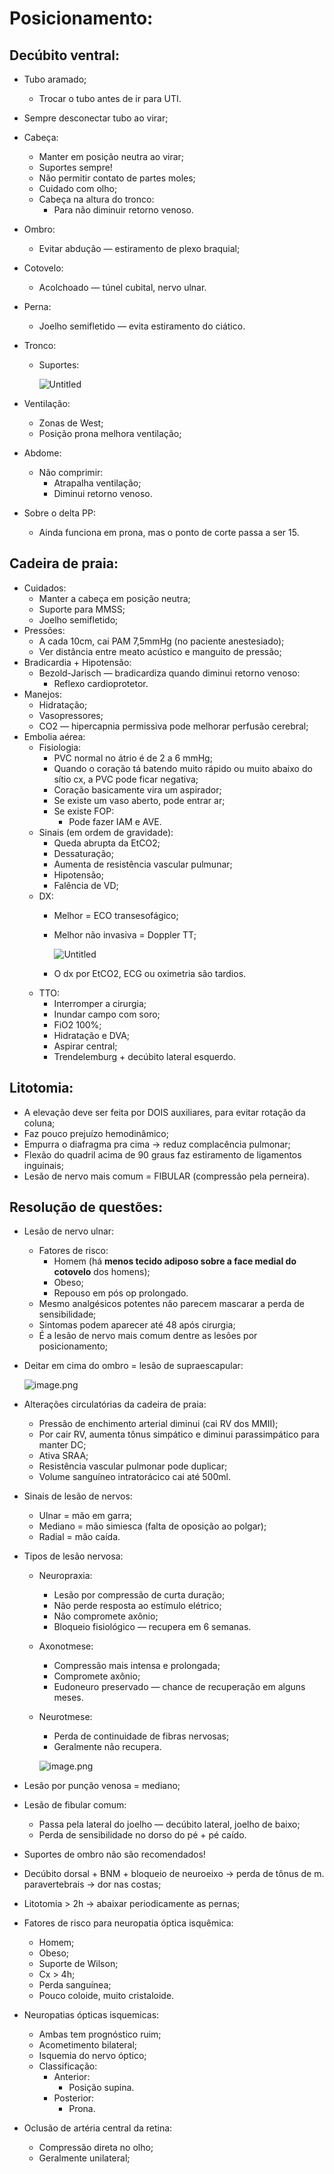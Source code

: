 # Posicionamento:

## Decúbito ventral:

- Tubo aramado;
    - Trocar o tubo antes de ir para UTI.
- Sempre desconectar tubo ao virar;
- Cabeça:
    - Manter em posição neutra ao virar;
    - Suportes sempre!
    - Não permitir contato de partes moles;
    - Cuidado com olho;
    - Cabeça na altura do tronco:
        - Para não diminuir retorno venoso.
- Ombro:
    - Evitar abdução — estiramento de plexo braquial;
- Cotovelo:
    - Acolchoado — túnel cubital, nervo ulnar.
- Perna:
    - Joelho semifletido — evita estiramento do ciático.
- Tronco:
    - Suportes:
        
        ![Untitled](ANESTESIOLOGIA/attachments/imgs/Posicionamento/Untitled.png)
        
- Ventilação:
    - Zonas de West;
    - Posição prona melhora ventilação;
- Abdome:
    - Não comprimir:
        - Atrapalha ventilação;
        - Diminui retorno venoso.
- Sobre o delta PP:
    - Ainda funciona em prona, mas o ponto de corte passa a ser 15.

## Cadeira de praia:

- Cuidados:
    - Manter a cabeça em posição neutra;
    - Suporte para MMSS;
    - Joelho semifletido;
- Pressões:
    - A cada 10cm, cai PAM 7,5mmHg (no paciente anestesiado);
    - Ver distância entre meato acústico e manguito de pressão;
- Bradicardia + Hipotensão:
    - Bezold-Jarisch — bradicardiza quando diminui retorno venoso:
        - Reflexo cardioprotetor.
- Manejos:
    - Hidratação;
    - Vasopressores;
    - CO2 — hipercapnia permissiva pode melhorar perfusão cerebral;
- Embolia aérea:
    - Fisiologia:
        - PVC normal no átrio é de 2 a 6 mmHg;
        - Quando o coração tá batendo muito rápido ou muito abaixo do sítio cx, a PVC pode ficar negativa;
        - Coração basicamente vira um aspirador;
        - Se existe um vaso aberto, pode entrar ar;
        - Se existe FOP:
            - Pode fazer IAM e AVE.
    - Sinais (em ordem de gravidade):
        - Queda abrupta da EtCO2;
        - Dessaturação;
        - Aumenta de resistência vascular pulmunar;
        - Hipotensão;
        - Falência de VD;
    - DX:
        - Melhor = ECO transesofágico;
        - Melhor não invasiva = Doppler TT;
            
            ![Untitled](ANESTESIOLOGIA/attachments/imgs/Posicionamento/Untitled%201.png)
            
        - O dx por EtCO2, ECG ou oximetria são tardios.
    - TTO:
        - Interromper a cirurgia;
        - Inundar campo com soro;
        - FiO2 100%;
        - Hidratação e DVA;
        - Aspirar central;
        - Trendelemburg + decúbito lateral esquerdo.

## Litotomia:

- A elevação deve ser feita por DOIS auxiliares, para evitar rotação da coluna;
- Faz pouco prejuízo hemodinâmico;
- Empurra o diafragma pra cima → reduz complacência pulmonar;
- Flexão do quadril acima de 90 graus faz estiramento de ligamentos inguinais;
- Lesão de nervo mais comum = FIBULAR (compressão pela perneira).

## Resolução de questões:

- Lesão de nervo ulnar:
    - Fatores de risco:
        - Homem (há **menos tecido adiposo sobre a face medial do cotovelo** dos homens);
        - Obeso;
        - Repouso em pós op prolongado.
    - Mesmo analgésicos potentes não parecem mascarar a perda de sensibilidade;
    - Sintomas podem aparecer até 48 após cirurgia;
    - É a lesão de nervo mais comum dentre as lesões por posicionamento;
- Deitar em cima do ombro = lesão de supraescapular:
    
    ![image.png](ANESTESIOLOGIA/attachments/imgs/Posicionamento/image.png)
    
- Alterações circulatórias da cadeira de praia:
    - Pressão de enchimento arterial diminui (cai RV dos MMII);
    - Por cair RV, aumenta tônus simpático e diminui parassimpático para manter DC;
    - Ativa SRAA;
    - Resistência vascular pulmonar pode duplicar;
    - Volume sanguíneo intratorácico cai até 500ml.
- Sinais de lesão de nervos:
    - Ulnar = mão em garra;
    - Mediano = mão simiesca (falta de oposição ao polgar);
    - Radial = mão caída.
- Tipos de lesão nervosa:
    - Neuropraxia:
        - Lesão por compressão de curta duração;
        - Não perde resposta ao estímulo elétrico;
        - Não compromete axônio;
        - Bloqueio fisiológico — recupera em 6 semanas.
    - Axonotmese:
        - Compressão mais intensa e prolongada;
        - Compromete axônio;
        - Eudoneuro preservado — chance de recuperação em alguns meses.
    - Neurotmese:
        - Perda de continuidade de fibras nervosas;
        - Geralmente não recupera.
        
        ![image.png](ANESTESIOLOGIA/attachments/imgs/Posicionamento/image%201.png)
        
- Lesão por punção venosa = mediano;
- Lesão de fibular comum:
    - Passa pela lateral do joelho — decúbito lateral, joelho de baixo;
    - Perda de sensibilidade no dorso do pé + pé caído.
- Suportes de ombro não são recomendados!
- Decúbito dorsal + BNM + bloqueio de neuroeixo → perda de tônus de m. paravertebrais → dor nas costas;
- Litotomia > 2h → abaixar periodicamente as pernas;
- Fatores de risco para neuropatia óptica isquêmica:
    - Homem;
    - Obeso;
    - Suporte de Wilson;
    - Cx > 4h;
    - Perda sanguínea;
    - Pouco coloide, muito cristaloide.
- Neuropatias ópticas isquemicas:
    - Ambas tem prognóstico ruim;
    - Acometimento bilateral;
    - Isquemia do nervo óptico;
    - Classificação:
        - Anterior:
            - Posição supina.
        - Posterior:
            - Prona.
- Oclusão de artéria central da retina:
    - Compressão direta no olho;
    - Geralmente unilateral;
